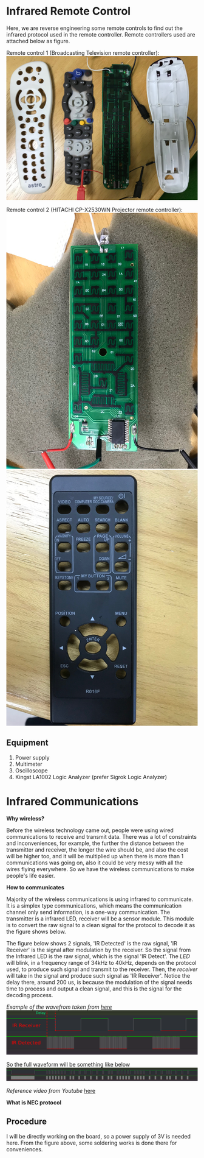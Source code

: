 Infrared Remote Control
=======================
Here, we are reverse engineering some remote controls to find out the infrared protocol used in the remote controller.
Remote controllers used are attached below as figure.

Remote control 1 (Broadcasting Television remote controller):
![astro](https://github.com/Bennyaw/Infrared-remote-control/blob/master/doc/RemoteModelsPic/IMG_1713.JPG)

Remote control 2 (HITACHI CP-X2530WN Projector remote controller):
![r016f_board](https://github.com/Bennyaw/Infrared-remote-control/blob/master/doc/RemoteModelsPic/IMG_1726.JPG)
![r016f_shell](https://github.com/Bennyaw/Infrared-remote-control/blob/master/doc/RemoteModelsPic/IMG_1729.JPG)

Equipment
----------
1. Power supply
2. Multimeter
3. Oscilloscope
4. Kingst LA1002 Logic Analyzer (prefer Sigrok Logic Analyzer)

Infrared Communications
=======================
**Why wireless?**

Before the wireless technology came out, people were using wired communications to receive and transmit data. There was a lot
of constraints and inconveniences, for example, the further the distance between the transmitter and receiver, the longer the
wire should be, and also the cost will be higher too, and it will be multiplied up when there is more than 1 communications was
going on, also it could be very messy with all the wires flying everywhere.
So we have the wireless communications to make people's life easier.

**How to communicates**

Majority of the wireless communications is using infrared to communicate. It is a simplex type communications, which means the communication channel only send information, is a one-way communication. The transmitter is a infrared LED, receiver will be a sensor
module. This module is to convert the raw signal to a clean signal for the protocol to decode it as the figure shows below.

The figure below shows 2 signals, 'IR Detected' is the raw signal, 'IR Receiver' is the signal after modulation by the receiver. So the
signal from the Infrared LED is the raw signal, which is the signal 'IR Detect'. The *LED* will blink, in a frequency range of 34kHz to 40kHz, depends on the protocol used, to produce such signal and transmit to the receiver. Then, the *receiver* will take in the signal and produce such signal as 'IR Receiver'. Notice the delay there, around 200 us, is because the modulation of the signal needs time to process and output a clean signal, and this is the signal for the decoding process.

*Example of the wavefrom taken from [here](https://sigrok.org/gitweb/?p=sigrok-dumps.git;a=tree;f=ir/nec/hama_8in1/tv_matsui_0001;h=6a7407c34054449832ee22e4d3cadb91596db981;hb=HEAD)*
![raw vs modulated](https://github.com/Bennyaw/Infrared-remote-control/blob/master/doc/infrared%20communication/raw%20vs%20modulated.PNG)

So the full waveform will be something like below
![full waveform](https://github.com/Bennyaw/Infrared-remote-control/blob/master/doc/infrared%20communication/full%20waveform.PNG)

*Reference video from Youtube* [here](https://www.youtube.com/watch?v=BUvFGTxZBG8&t=545s)

**What is NEC protocol**



Procedure
---------
I will be directly working on the board, so a power supply of 3V is needed here. From the figure above, some soldering works
is done there for conveniences.
